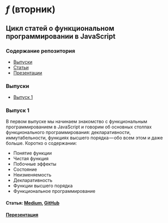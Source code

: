 # *f* (вторник)
## Цикл статей о функциональном программировании в JavaScript

### Содержание репозитория

* [Выпуски](https://github.com/devSchacht/functional_tuesday#Выпуски)
* [Статьи](https://github.com/devSchacht/functional_tuesday/tree/master/articles)
* [Презентации](https://github.com/devSchacht/functional_tuesday/tree/master/presentations)

### Выпуски

* [Выпуск 1](https://github.com/devSchacht/functional_tuesday#Выпуск-1)

### Выпуск 1

В первом выпуске мы начинаем знакомство с функциональным программированием в JavaScript и говорим об основных столпах функционального программирования: декларативности, иммутабельности, функциях высшего порядка — обо всем этом и даже больше. Коротко о содержании:

* Понятие функции
* Чистая функция
* Побочные эффекты
* Состояние
* Неизменяемость
* Декларативность
* Функции высшего порядка
* Функциональное программирование

#### Статья: [Medium](https://medium.com/devschacht/ftuesday-introduction-c2ed010bb75d), [GitHub](https://github.com/devSchacht/functional_tuesday/blob/master/articles/chapter1.md)
#### [Перезентация]()